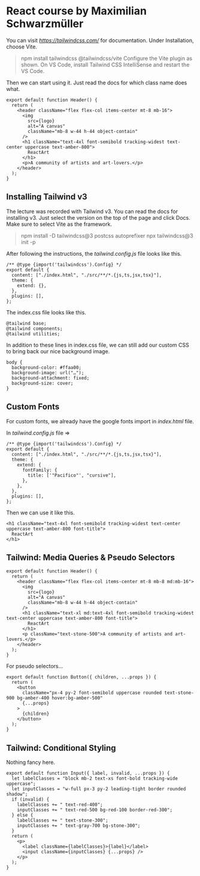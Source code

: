 # React course by Maximilian Schwarzmüller

You can visit _https://tailwindcss.com/_ for documentation. Under Installation, choose Vite.

> npm install tailwindcss @tailwindcss/vite
> Configure the Vite plugin as shown.
> On VS Code, install Tailwind CSS IntelliSense and restart the VS Code.

Then we can start using it. Just read the docs for which class name does what.

```
export default function Header() {
  return (
    <header className="flex flex-col items-center mt-8 mb-16">
      <img
        src={logo}
        alt="A canvas"
        className="mb-8 w-44 h-44 object-contain"
      />
      <h1 className="text-4xl font-semibold tracking-widest text-center uppercase text-amber-800">
        ReactArt
      </h1>
      <p>A community of artists and art-lovers.</p>
    </header>
  );
}

```

## Installing Tailwind v3

The lecture was recorded with Tailwind v3. You can read the docs for installing v3. Just select the version on the top of the page and click Docs. Make sure to select Vite as the framework.

> npm install -D tailwindcss@3 postcss autoprefixer
> npx tailwindcss@3 init -p

After following the instructions, the _tailwind.config.js_ file looks like this.

```
/** @type {import('tailwindcss').Config} */
export default {
  content: ["./index.html", "./src/**/*.{js,ts,jsx,tsx}"],
  theme: {
    extend: {},
  },
  plugins: [],
};

```

The index.css file looks like this.

```
@tailwind base;
@tailwind components;
@tailwind utilities;

```

In addition to these lines in index.css file, we can still add our custom CSS to bring back our nice background image.

```
body {
  background-color: #ffaa00;
  background-image: url("…");
  background-attachment: fixed;
  background-size: cover;
}

```

## Custom Fonts

For custom fonts, we already have the google fonts import in _index.html_ file.

In _tailwind.config.js_ file =>

```
/** @type {import('tailwindcss').Config} */
export default {
  content: ["./index.html", "./src/**/*.{js,ts,jsx,tsx}"],
  theme: {
    extend: {
      fontFamily: {
        title: ['"Pacifico"', "cursive"],
      },
    },
  },
  plugins: [],
};

```

Then we can use it like this.

```
<h1 className="text-4xl font-semibold tracking-widest text-center uppercase text-amber-800 font-title">
  ReactArt
</h1>

```

## Tailwind: Media Queries & Pseudo Selectors

```
export default function Header() {
  return (
    <header className="flex flex-col items-center mt-8 mb-8 md:mb-16">
      <img
        src={logo}
        alt="A canvas"
        className="mb-8 w-44 h-44 object-contain"
      />
      <h1 className="text-xl md:text-4xl font-semibold tracking-widest text-center uppercase text-amber-800 font-title">
        ReactArt
      </h1>
      <p className="text-stone-500">A community of artists and art-lovers.</p>
    </header>
  );
}

```

For pseudo selectors…

```
export default function Button({ children, ...props }) {
  return (
    <button
      className="px-4 py-2 font-semibold uppercase rounded text-stone-900 bg-amber-400 hover:bg-amber-500"
      {...props}
    >
      {children}
    </button>
  );
}

```

## Tailwind: Conditional Styling

Nothing fancy here.

```
export default function Input({ label, invalid, ...props }) {
  let labelClasses = "block mb-2 text-xs font-bold tracking-wide uppercase";
  let inputClasses = "w-full px-3 py-2 leading-tight border rounded shadow";
  if (invalid) {
    labelClasses += " text-red-400";
    inputClasses += " text-red-500 bg-red-100 border-red-300";
  } else {
    labelClasses += " text-stone-300";
    inputClasses += " text-gray-700 bg-stone-300";
  }
  return (
    <p>
      <label className={labelClasses}>{label}</label>
      <input className={inputClasses} {...props} />
    </p>
  );
}

```
